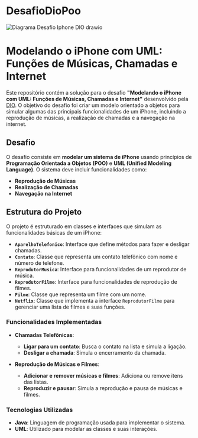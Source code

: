 # DesafioDioPoo

![Diagrama Desafio Iphone DIO drawio](https://github.com/Dennis8751/DesafioIphone/assets/170773372/46f6cdcb-f168-4f50-a52d-8f55b4728937)

# Modelando o iPhone com UML: Funções de Músicas, Chamadas e Internet

Este repositório contém a solução para o desafio **"Modelando o iPhone com UML: Funções de Músicas, Chamadas e Internet"** desenvolvido pela [DIO](https://www.dio.me/). O objetivo do desafio foi criar um modelo orientado a objetos para simular algumas das principais funcionalidades de um iPhone, incluindo a reprodução de músicas, a realização de chamadas e a navegação na internet.

## Desafio

O desafio consiste em **modelar um sistema de iPhone** usando princípios de **Programação Orientada a Objetos (POO)** e **UML (Unified Modeling Language)**. O sistema deve incluir funcionalidades como:

- **Reprodução de Músicas**
- **Realização de Chamadas**
- **Navegação na Internet**

## Estrutura do Projeto

O projeto é estruturado em classes e interfaces que simulam as funcionalidades básicas de um iPhone:

- **`AparelhoTelefonico`**: Interface que define métodos para fazer e desligar chamadas.
- **`Contato`**: Classe que representa um contato telefônico com nome e número de telefone.
- **`ReprodutorMusica`**: Interface para funcionalidades de um reprodutor de música.
- **`ReprodutorFilme`**: Interface para funcionalidades de reprodução de filmes.
- **`Filme`**: Classe que representa um filme com um nome.
- **`Netflix`**: Classe que implementa a interface `ReprodutorFilme` para gerenciar uma lista de filmes e suas funções.

### Funcionalidades Implementadas

- **Chamadas Telefônicas**: 
  - **Ligar para um contato**: Busca o contato na lista e simula a ligação.
  - **Desligar a chamada**: Simula o encerramento da chamada.

- **Reprodução de Músicas e Filmes**:
  - **Adicionar e remover músicas e filmes**: Adiciona ou remove itens das listas.
  - **Reproduzir e pausar**: Simula a reprodução e pausa de músicas e filmes.

### Tecnologias Utilizadas

- **Java**: Linguagem de programação usada para implementar o sistema.
- **UML**: Utilizado para modelar as classes e suas interações.
